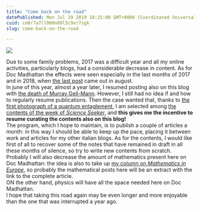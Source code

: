 ```yaml
---
title: "Come back on the road"
datePublished: Mon Jul 29 2019 18:25:00 GMT+0000 (Coordinated Universal Time)
cuid: cm8r7a7ll000n09l5c9xr7sgk
slug: come-back-on-the-road

---
```



![](https://cdn.hashnode.com/res/hashnode/image/upload/v1743070688214/434ac6d9-1616-4424-b2c2-d8046abd17a8.jpeg)

Due to some family problems, 2017 was a difficult year and all my online activities, particularly blogs, had a considerable decrease in content. As for Doc Madhattan the effects were seen especially in the last months of 2017 and in 2018, when [the last post](http://docmadhattan.fieldofscience.com/2018/08/quantum-gravity-without-gravitons.html) came out in august.  
In june of this year, almost a year later, I resumed posting also on this blog with [the death of Murray Gell-Mann](http://docmadhattan.fieldofscience.com/2019/06/murray-gell-mann-proposing-quarks.html). However, I still had no idea if and how to regularly resume publications. Then the case wanted that, thanks to [the first photograph of a quantum entaglement](http://docmadhattan.fieldofscience.com/2019/07/imaging-quantum-entaglement.html), I am selected among [the contents of the week of _Science Seeker_](http://www.scienceseeker.org/2019/07/are-humans-meant-to-be-happy-what-would.html), and **this gives me the incentive to resume curating the contents also on this blog!**  
The program, which I hope to maintain, is to publish a couple of articles a month: in this way I should be able to keep up the pace, placing it between work and articles for my other italian blogs. As for the contents, I would like first of all to recover some of the notes that have remained in draft in all these months of silence, so try to write new contents from scratch. Probably I will also decrease the amount of mathematics present here on Doc Madhattan: the idea is also to take up [my column on _Mathematics in Europe_](http://mathematics-in-europe.eu/?cat=154), so probably the mathematical posts here will be an extract with the link to the complete article.  
ON the other hand, physics will have all the space needed here on Doc Madhattan.  
I hope that taking this road again may be even longer and more enjoyable than the one that was interrupted a year ago.